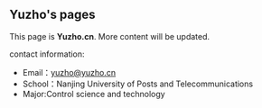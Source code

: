 ## Yuzho's pages

This page is **Yuzho.cn**.
More content will be updated.

contact information:

- Email：yuzho@yuzho.cn
- School：Nanjing University of Posts and Telecommunications
- Major:Control science and technology
